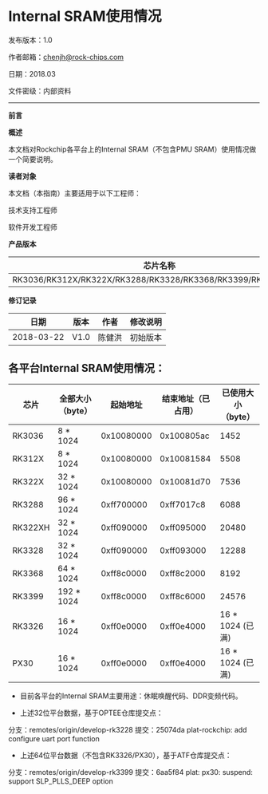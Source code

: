 # Internal SRAM使用情况

发布版本：1.0

作者邮箱：chenjh@rock-chips.com

日期：2018.03

文件密级：内部资料

---

**前言**

**概述**

本文档对Rockchip各平台上的Internal SRAM（不包含PMU SRAM）使用情况做一个简要说明。

**读者对象**

本文档（本指南）主要适用于以下工程师：

技术支持工程师

软件开发工程师

**产品版本**

| **芯片名称**                                 |
| ---------------------------------------- |
| RK3036/RK312X/RK322X/RK3288/RK3328/RK3368/RK3399/RK3326/PX30 |

**修订记录**

| **日期**     | **版本** | **作者** | **修改说明** |
| ---------- | ------ | ------ | -------- |
| 2018-03-22 | V1.0   | 陈健洪    | 初始版本     |

## 各平台Internal SRAM使用情况：

| 芯片      | 全部大小（byte） | 起始地址       | 结束地址（已占用）  | 已使用大小（byte）    |
| ------- | ---------- | ---------- | ---------- | -------------- |
| RK3036  | 8 * 1024   | 0x10080000 | 0x100805ac | 1452           |
| RK312X  | 8 * 1024   | 0x10080000 | 0x10081584 | 5508           |
| RK322X  | 32 * 1024  | 0x10080000 | 0x10081d70 | 7536           |
| RK3288  | 96 * 1024  | 0xff700000 | 0xff7017c8 | 6088           |
| RK322XH | 32 * 1024  | 0xff090000 | 0xff095000 | 20480          |
| RK3328  | 32 * 1024  | 0xff090000 | 0xff093000 | 12288          |
| RK3368  | 64 * 1024  | 0xff8c0000 | 0xff8c2000 | 8192           |
| RK3399  | 192 * 1024 | 0xff8c0000 | 0xff8c6000 | 24576          |
| RK3326  | 16 * 1024  | 0xff0e0000 | 0xff0e4000 | 16 * 1024 (已满) |
| PX30    | 16 * 1024  | 0xff0e0000 | 0xff0e4000 | 16 * 1024 (已满) |

- 目前各平台的Internal SRAM主要用途：休眠唤醒代码、DDR变频代码。

- 上述32位平台数据，基于OPTEE仓库提交点：

分支：remotes/origin/develop-rk3228
提交：25074da plat-rockchip: add configure uart port function

- 上述64位平台数据（不包含RK3326/PX30），基于ATF仓库提交点：

分支：remotes/origin/develop-rk3399
提交：6aa5f84 plat: px30: suspend: support SLP_PLLS_DEEP option